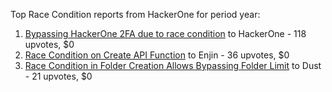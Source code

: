Top Race Condition reports from HackerOne for period year:

1. [Bypassing HackerOne 2FA due to race condition](https://hackerone.com/reports/2598548) to HackerOne - 118 upvotes, $0
2. [Race Condition on Create API Function](https://hackerone.com/reports/2682392) to Enjin - 36 upvotes, $0
3. [Race Condition in Folder Creation Allows Bypassing Folder Limit](https://hackerone.com/reports/3104355) to Dust - 21 upvotes, $0

